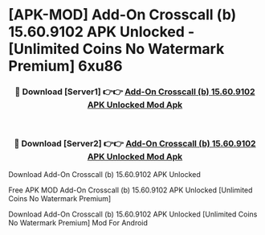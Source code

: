 # [APK-MOD] Add-On  Crosscall (b) 15.60.9102 APK Unlocked - [Unlimited Coins No Watermark Premium] 6xu86



<div align="center">
<h3>🔴 Download [Server1] 👉👉 <a href="https://momento.my/?title=Add-On__Crosscall_(b)_15.60.9102_APK_Unlocked">Add-On  Crosscall (b) 15.60.9102 APK Unlocked Mod Apk</a></h3><br>

<h3>🔴 Download [Server2] 👉👉 <a href="https://momento.my/?title=Add-On__Crosscall_(b)_15.60.9102_APK_Unlocked">Add-On  Crosscall (b) 15.60.9102 APK Unlocked Mod Apk</a></h3>
</div>



Download Add-On  Crosscall (b) 15.60.9102 APK Unlocked 

Free APK MOD Add-On  Crosscall (b) 15.60.9102 APK Unlocked [Unlimited Coins No Watermark Premium]

Download Add-On  Crosscall (b) 15.60.9102 APK Unlocked [Unlimited Coins No Watermark Premium] Mod For Android
